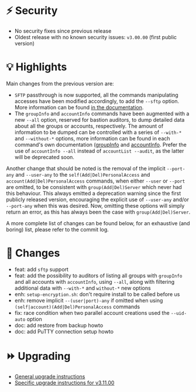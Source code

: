 # :zap: Security

- No security fixes since previous release
- Oldest release with no known security issues: `v3.00.00` (first public version)

# :bulb: Highlights

Main changes from the previous version are:
- `SFTP` passthrough is now supported, all the commands manipulating accesses have been modified accordingly, to add the ``--sftp`` option. More information can be found [in the documentation](https://ovh.github.io/the-bastion/using/sftp_scp.html).
- The `groupInfo` and `accountInfo` commands have been augmented with a new `--all` option, reserved for bastion auditors, to dump detailed data about all the groups or accounts, respectively. The amount of information to be dumped can be controlled with a series of `--with-*` and `--without-*` options, more information can be found in each command's own documentation ([groupInfo](https://ovh.github.io/the-bastion/plugins/open/groupInfo.html) and [accountInfo](https://ovh.github.io/the-bastion/plugins/restricted/accountInfo.html). Prefer the use of `accountInfo --all` instead of `accountList --audit`, as the latter will be deprecated soon.

Another change that should be noted is the removal of the implicit `--port-any` and `--user-any` to the `self(Add|Del)PersonalAccess` and `account(Add|Del)PersonalAccess` commands, when either `--user` or `--port` are omitted, to be consistent with `group(Add|Del)Server` which never had this behaviour. This always emitted a deprecation warning since the first publicly released version, encouraging the explicit use of `--user-any` and/or `--port-any` when this was desired. Now, omitting these options will simply return an error, as this has always been the case with `group(Add|Del)Server`.

A more complete list of changes can be found below, for an exhaustive (and boring) list, please refer to the commit log.

# :pushpin: Changes
- feat: add ``sftp`` support
- feat: add the possibility to auditors of listing all groups with ``groupInfo`` and all accounts with ``accountInfo``,
    using ``--all``, along with filtering additional data with ``--with-*`` and ``without-*`` new options
- enh: ``setup-encryption.sh``: don't require install to be called before us
- enh: remove implicit `--(user|port)-any` if omitted when using `(self|account)(Add|Del)PersonalAccess` commands
- fix: race condition when two parallel account creations used the ``--uid-auto`` option
- doc: add restore from backup howto
- doc: add PuTTY connection setup howto

# :fast_forward: Upgrading

- [General upgrade instructions](https://ovh.github.io/the-bastion/installation/upgrading.html)
- [Specific upgrade instructions for v3.11.00](https://ovh.github.io/the-bastion/installation/upgrading.html#v3-11-00-2023-03-23)
